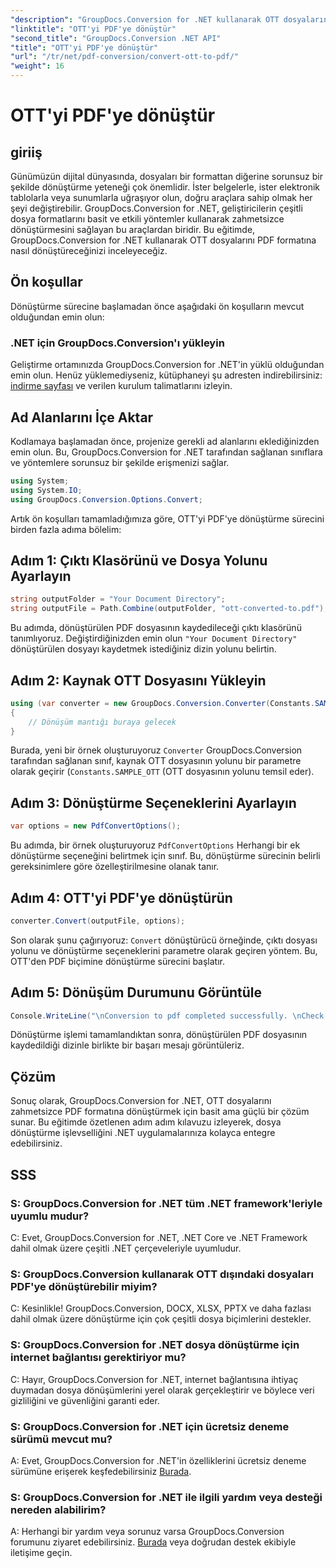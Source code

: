```yaml
---
"description": "GroupDocs.Conversion for .NET kullanarak OTT dosyalarını PDF formatına zahmetsizce nasıl dönüştüreceğinizi öğrenin. Dosya dönüştürmeyi .NET uygulamalarınıza sorunsuz bir şekilde entegre edin."
"linktitle": "OTT'yi PDF'ye dönüştür"
"second_title": "GroupDocs.Conversion .NET API"
"title": "OTT'yi PDF'ye dönüştür"
"url": "/tr/net/pdf-conversion/convert-ott-to-pdf/"
"weight": 16
---
```


# OTT'yi PDF'ye dönüştür

## giriiş

Günümüzün dijital dünyasında, dosyaları bir formattan diğerine sorunsuz bir şekilde dönüştürme yeteneği çok önemlidir. İster belgelerle, ister elektronik tablolarla veya sunumlarla uğraşıyor olun, doğru araçlara sahip olmak her şeyi değiştirebilir. GroupDocs.Conversion for .NET, geliştiricilerin çeşitli dosya formatlarını basit ve etkili yöntemler kullanarak zahmetsizce dönüştürmesini sağlayan bu araçlardan biridir. Bu eğitimde, GroupDocs.Conversion for .NET kullanarak OTT dosyalarını PDF formatına nasıl dönüştüreceğinizi inceleyeceğiz.

## Ön koşullar

Dönüştürme sürecine başlamadan önce aşağıdaki ön koşulların mevcut olduğundan emin olun:

### .NET için GroupDocs.Conversion'ı yükleyin

Geliştirme ortamınızda GroupDocs.Conversion for .NET'in yüklü olduğundan emin olun. Henüz yüklemediyseniz, kütüphaneyi şu adresten indirebilirsiniz: [indirme sayfası](https://releases.groupdocs.com/conversion/net/) ve verilen kurulum talimatlarını izleyin.

## Ad Alanlarını İçe Aktar

Kodlamaya başlamadan önce, projenize gerekli ad alanlarını eklediğinizden emin olun. Bu, GroupDocs.Conversion for .NET tarafından sağlanan sınıflara ve yöntemlere sorunsuz bir şekilde erişmenizi sağlar.

```csharp
using System;
using System.IO;
using GroupDocs.Conversion.Options.Convert;
```


Artık ön koşulları tamamladığımıza göre, OTT'yi PDF'ye dönüştürme sürecini birden fazla adıma bölelim:

## Adım 1: Çıktı Klasörünü ve Dosya Yolunu Ayarlayın

```csharp
string outputFolder = "Your Document Directory";
string outputFile = Path.Combine(outputFolder, "ott-converted-to.pdf");
```

Bu adımda, dönüştürülen PDF dosyasının kaydedileceği çıktı klasörünü tanımlıyoruz. Değiştirdiğinizden emin olun `"Your Document Directory"` dönüştürülen dosyayı kaydetmek istediğiniz dizin yolunu belirtin.

## Adım 2: Kaynak OTT Dosyasını Yükleyin

```csharp
using (var converter = new GroupDocs.Conversion.Converter(Constants.SAMPLE_OTT))
{
    // Dönüşüm mantığı buraya gelecek
}
```

Burada, yeni bir örnek oluşturuyoruz `Converter` GroupDocs.Conversion tarafından sağlanan sınıf, kaynak OTT dosyasının yolunu bir parametre olarak geçirir (`Constants.SAMPLE_OTT` (OTT dosyasının yolunu temsil eder).

## Adım 3: Dönüştürme Seçeneklerini Ayarlayın

```csharp
var options = new PdfConvertOptions();
```

Bu adımda, bir örnek oluşturuyoruz `PdfConvertOptions` Herhangi bir ek dönüştürme seçeneğini belirtmek için sınıf. Bu, dönüştürme sürecinin belirli gereksinimlere göre özelleştirilmesine olanak tanır.

## Adım 4: OTT'yi PDF'ye dönüştürün

```csharp
converter.Convert(outputFile, options);
```

Son olarak şunu çağırıyoruz: `Convert` dönüştürücü örneğinde, çıktı dosyası yolunu ve dönüştürme seçeneklerini parametre olarak geçiren yöntem. Bu, OTT'den PDF biçimine dönüştürme sürecini başlatır.

## Adım 5: Dönüşüm Durumunu Görüntüle

```csharp
Console.WriteLine("\nConversion to pdf completed successfully. \nCheck output in {0}", outputFolder);
```

Dönüştürme işlemi tamamlandıktan sonra, dönüştürülen PDF dosyasının kaydedildiği dizinle birlikte bir başarı mesajı görüntüleriz.

## Çözüm

Sonuç olarak, GroupDocs.Conversion for .NET, OTT dosyalarını zahmetsizce PDF formatına dönüştürmek için basit ama güçlü bir çözüm sunar. Bu eğitimde özetlenen adım adım kılavuzu izleyerek, dosya dönüştürme işlevselliğini .NET uygulamalarınıza kolayca entegre edebilirsiniz.

## SSS

### S: GroupDocs.Conversion for .NET tüm .NET framework'leriyle uyumlu mudur?

C: Evet, GroupDocs.Conversion for .NET, .NET Core ve .NET Framework dahil olmak üzere çeşitli .NET çerçeveleriyle uyumludur.

### S: GroupDocs.Conversion kullanarak OTT dışındaki dosyaları PDF'ye dönüştürebilir miyim?

C: Kesinlikle! GroupDocs.Conversion, DOCX, XLSX, PPTX ve daha fazlası dahil olmak üzere dönüştürme için çok çeşitli dosya biçimlerini destekler.

### S: GroupDocs.Conversion for .NET dosya dönüştürme için internet bağlantısı gerektiriyor mu?

C: Hayır, GroupDocs.Conversion for .NET, internet bağlantısına ihtiyaç duymadan dosya dönüşümlerini yerel olarak gerçekleştirir ve böylece veri gizliliğini ve güvenliğini garanti eder.

### S: GroupDocs.Conversion for .NET için ücretsiz deneme sürümü mevcut mu?

A: Evet, GroupDocs.Conversion for .NET'in özelliklerini ücretsiz deneme sürümüne erişerek keşfedebilirsiniz [Burada](https://releases.groupdocs.com/).

### S: GroupDocs.Conversion for .NET ile ilgili yardım veya desteği nereden alabilirim?

A: Herhangi bir yardım veya sorunuz varsa GroupDocs.Conversion forumunu ziyaret edebilirsiniz. [Burada](https://forum.groupdocs.com/c/conversion/11) veya doğrudan destek ekibiyle iletişime geçin.